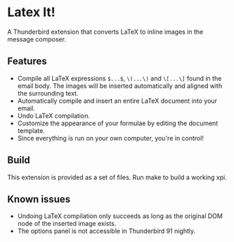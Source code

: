 # Latex It!

A Thunderbird extension that converts LaTeX to inline images in the message
composer.

## Features

- Compile all LaTeX expressions `$...$`, `\(...\)` and `\[...\]` found in the
  email body. The images will be inserted automatically and aligned with the
  surrounding text.
- Automatically compile and insert an entire LaTeX document into your email.
- Undo LaTeX compilation.
- Customize the appearance of your formulae by editing the document template.
- Since everything is run on your own computer, you're in control!

## Build

This extension is provided as a set of files. Run make to build a working xpi.

## Known issues

- Undoing LaTeX compilation only succeeds as long as the original DOM node of
  the inserted image exists.
- The options panel is not accessible in Thunderbird 91 nightly.
